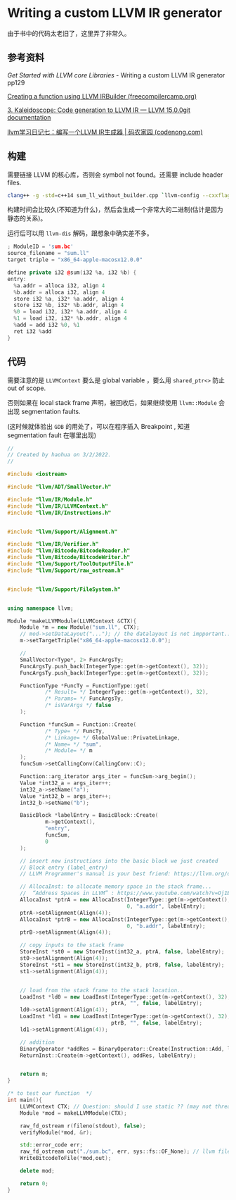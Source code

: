# Writing a custom LLVM IR generator

由于书中的代码太老旧了，这里弄了非常久。

## 参考资料

*Get Started with LLVM core Libraries* -  Writing a custom LLVM IR generator pp129

[Creating a function using LLVM IRBuilder (freecompilercamp.org)](https://freecompilercamp.org/llvm-ir-func1/)

[3. Kaleidoscope: Code generation to LLVM IR — LLVM 15.0.0git documentation](https://llvm.org/docs/tutorial/MyFirstLanguageFrontend/LangImpl03.html)

[llvm学习日记七：编写一个LLVM IR生成器 | 码农家园 (codenong.com)](https://www.codenong.com/js9ac199bf1815/)

## 构建

需要链接 LLVM 的核心库，否则会 symbol not found。还需要 include header files. 

```bash
clang++ -g -std=c++14 sum_ll_without_builder.cpp `llvm-config --cxxflags --ldflags --system-libs --libs core bitwriter` -o toy
```

构建时间会比较久(不知道为什么)，然后会生成一个非常大的二进制(估计是因为静态的关系)。

运行后可以用 `llvm-dis` 解码，跟想象中确实差不多。

```cpp
; ModuleID = 'sum.bc'
source_filename = "sum.ll"
target triple = "x86_64-apple-macosx12.0.0"

define private i32 @sum(i32 %a, i32 %b) {
entry:
  %a.addr = alloca i32, align 4
  %b.addr = alloca i32, align 4
  store i32 %a, i32* %a.addr, align 4
  store i32 %b, i32* %b.addr, align 4
  %0 = load i32, i32* %a.addr, align 4
  %1 = load i32, i32* %b.addr, align 4
  %add = add i32 %0, %1
  ret i32 %add
}
```

## 代码

需要注意的是 `LLVMContext` 要么是 global variable ，要么用 `shared_ptr<>` 防止 out of scope. 

否则如果在 local stack frame 声明，被回收后，如果继续使用 `llvm::Module` 会出现 segmentation faults. 

(这时候就体验出 `GDB` 的用处了，可以在程序插入 Breakpoint , 知道 segmentation fault 在哪里出现)

```cpp
//
// Created by haohua on 3/2/2022.
//

#include <iostream>

#include "llvm/ADT/SmallVector.h"

#include "llvm/IR/Module.h"
#include "llvm/IR/LLVMContext.h"
#include "llvm/IR/Instructions.h"


#include "llvm/Support/Alignment.h"

#include "llvm/IR/Verifier.h"
#include "llvm/Bitcode/BitcodeReader.h"
#include "llvm/Bitcode/BitcodeWriter.h"
#include "llvm/Support/ToolOutputFile.h"
#include "llvm/Support/raw_ostream.h"


#include "llvm/Support/FileSystem.h"


using namespace llvm;

Module *makeLLVMModule(LLVMContext &CTX){
    Module *m = new Module("sum.ll", CTX);
    // mod->setDataLayout("..."); // the datalayout is not impportant...
    m->setTargetTriple("x86_64-apple-macosx12.0.0");

    //
    SmallVector<Type*, 2> FuncArgsTy;
    FuncArgsTy.push_back(IntegerType::get(m->getContext(), 32));
    FuncArgsTy.push_back(IntegerType::get(m->getContext(), 32));

    FunctionType *FuncTy = FunctionType::get(
            /* Result= */ IntegerType::get(m->getContext(), 32),
            /* Params= */ FuncArgsTy,
            /* isVarArgs */ false
    );

    Function *funcSum = Function::Create(
            /* Type= */ FuncTy,
            /* Linkage= */ GlobalValue::PrivateLinkage,
            /* Name= */ "sum",
            /* Module= */ m
    );
    funcSum->setCallingConv(CallingConv::C);

    Function::arg_iterator args_iter = funcSum->arg_begin();
    Value *int32_a = args_iter++;
    int32_a->setName("a");
    Value *int32_b = args_iter++;
    int32_b->setName("b");

    BasicBlock *labelEntry = BasicBlock::Create(
            m->getContext(),
            "entry",
            funcSum,
            0
    );

    // insert new instructions into the basic block we just created
    // Block entry (label_entry)
    // LLVM Programmer's manual is your best friend: https://llvm.org/docs/ProgrammersManual.html

    // AllocaInst: to allocate memory space in the stack frame...
    //  “Address Spaces in LLVM” : https://www.youtube.com/watch?v=Oj1BNoL1jpM
    AllocaInst *ptrA = new AllocaInst(IntegerType::get(m->getContext(), 32),
                                      0, "a.addr", labelEntry);
    ptrA->setAlignment(Align(4));
    AllocaInst *ptrB = new AllocaInst(IntegerType::get(m->getContext(), 32),
                                      0, "b.addr", labelEntry);
    ptrB->setAlignment(Align(4));

    // copy inputs to the stack frame
    StoreInst *st0 = new StoreInst(int32_a, ptrA, false, labelEntry);
    st0->setAlignment(Align(4));
    StoreInst *st1 = new StoreInst(int32_b, ptrB, false, labelEntry);
    st1->setAlignment(Align(4));


    // load from the stack frame to the stack location..
    LoadInst *ld0 = new LoadInst(IntegerType::get(m->getContext(), 32),
                                 ptrA, "", false, labelEntry);
    ld0->setAlignment(Align(4));
    LoadInst *ld1 = new LoadInst(IntegerType::get(m->getContext(), 32),
                                 ptrB, "", false, labelEntry);
    ld1->setAlignment(Align(4));

    // addition
    BinaryOperator *addRes = BinaryOperator::Create(Instruction::Add, ld0, ld1, "add", labelEntry);
    ReturnInst::Create(m->getContext(), addRes, labelEntry);


    return m;
}

/* to test our function  */
int main(){
    LLVMContext CTX; // Question: should I use static ?? (may not thread-safe)
    Module *mod = makeLLVMModule(CTX);

    raw_fd_ostream r(fileno(stdout), false);
    verifyModule(*mod, &r);

    std::error_code err;
    raw_fd_ostream out("./sum.bc", err, sys::fs::OF_None); // llvm file system...
    WriteBitcodeToFile(*mod,out);

    delete mod;

    return 0;
}
```

